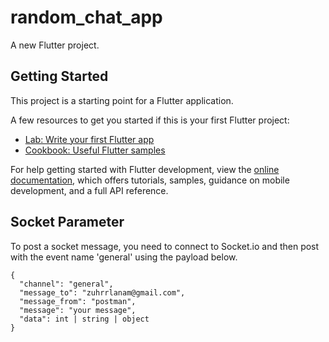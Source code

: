 # random_chat_app

A new Flutter project.

## Getting Started

This project is a starting point for a Flutter application.

A few resources to get you started if this is your first Flutter project:

- [Lab: Write your first Flutter app](https://docs.flutter.dev/get-started/codelab)
- [Cookbook: Useful Flutter samples](https://docs.flutter.dev/cookbook)

For help getting started with Flutter development, view the
[online documentation](https://docs.flutter.dev/), which offers tutorials,
samples, guidance on mobile development, and a full API reference.


## Socket Parameter

To post a socket message, you need to connect to Socket.io and then post with the event name 'general' using the payload below.

```
{
  "channel": "general",
  "message_to": "zuhrrlanam@gmail.com",
  "message_from": "postman",
  "message": "your message",
  "data": int | string | object
}
```
